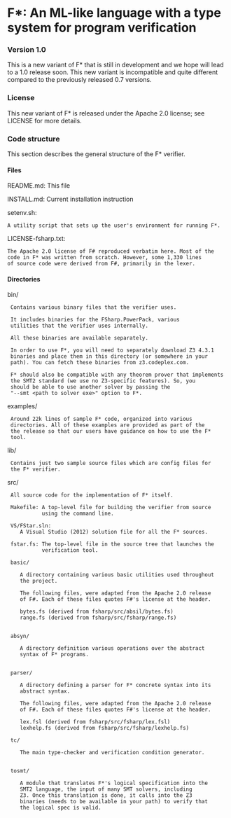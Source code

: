 F*: An ML-like language with a type system for program verification
===================================================================


### Version 1.0

This is a new variant of F* that is still in development and we
hope will lead to a 1.0 release soon. This new variant is
incompatible and quite different compared to the previously
released 0.7 versions.


### License

This new variant of F* is released under the Apache 2.0 license;
see LICENSE for more details.


### Code structure

This section describes the general structure of the F* verifier.

#### Files

  README.md: 
    This file

  INSTALL.md: 
    Current installation instruction

  setenv.sh: 

    A utility script that sets up the user's environment for running F*.

  LICENSE-fsharp.txt:  

    The Apache 2.0 license of F# reproduced verbatim here. Most of the 
    code in F* was written from scratch. However, some 1,330 lines
    of source code were derived from F#, primarily in the lexer.

#### Directories

  bin/

     Contains various binary files that the verifier uses. 

     It includes binaries for the FSharp.PowerPack, various
     utilities that the verifier uses internally. 

     All these binaries are available separately. 

     In order to use F*, you will need to separately download Z3 4.3.1
     binaries and place them in this directory (or somewhere in your
     path). You can fetch these binaries from z3.codeplex.com.

     F* should also be compatible with any theorem prover that implements
     the SMT2 standard (we use no Z3-specific features). So, you 
     should be able to use another solver by passing the 
     "--smt <path to solver exe>" option to F*.
     
     
  examples/
  
     Around 22k lines of sample F* code, organized into various
     directories. All of these examples are provided as part of the
     the release so that our users have guidance on how to use the F*
     tool. 

  lib/

     Contains just two sample source files which are config files for
     the F* verifier.

  src/
  
     All source code for the implementation of F* itself. 

     Makefile: A top-level file for building the verifier from source
               using the command line.
     
     VS/FStar.sln:
        A Visual Studio (2012) solution file for all the F* sources.

     fstar.fs: The top-level file in the source tree that launches the
               verification tool.

     basic/

        A directory containing various basic utilities used throughout
        the project.

        The following files, were adapted from the Apache 2.0 release
        of F#. Each of these files quotes F#'s license at the header.

        bytes.fs (derived from fsharp/src/absil/bytes.fs)
        range.fs (derived from fsharp/src/fsharp/range.fs)


     absyn/

        A directory definition various operations over the abstract
        syntax of F* programs. 


     parser/

        A directory defining a parser for F* concrete syntax into its
        abstract syntax. 

        The following files, were adapted from the Apache 2.0 release
        of F#. Each of these files quotes F#'s license at the header.

        lex.fsl (derived from fsharp/src/fsharp/lex.fsl)
        lexhelp.fs (derived from fsharp/src/fsharp/lexhelp.fs)

     tc/
     
        The main type-checker and verification condition generator.


     tosmt/
     
        A module that translates F*'s logical specification into the
        SMT2 language, the input of many SMT solvers, including
        Z3. Once this translation is done, it calls into the Z3
        binaries (needs to be available in your path) to verify that
        the logical spec is valid.

     
